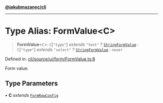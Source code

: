 [**@jakubmazanec/cli**](../README.md)

---

# Type Alias: FormValue\<C\>

> **FormValue**\<`C`\>: `C`\[`"type"`\] _extends_ `"text"` ? [`StringFormValue`](StringFormValue.md)
> : `C`\[`"type"`\] _extends_ `"select"` ? [`StringFormValue`](StringFormValue.md) : `never`

Defined in:
[cli/source/ui/form/FormValue.ts:8](https://github.com/jakubmazanec/tools/blob/40ba1fb8bbde716fbe797d7886fffe14521e098a/packages/cli/source/ui/form/FormValue.ts#L8)

Form value.

## Type Parameters

• **C** _extends_ [`FormRowConfig`](FormRowConfig.md)
